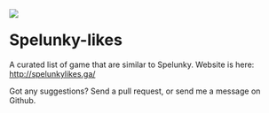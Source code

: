 <img align="left" src="https://github.com/openist/spelunky-likes/blob/master/public/images/golden_idol_by_supajackle-d6wacmx.png">

# Spelunky-likes

A curated list of game that are similar to Spelunky.  Website is here: http://spelunkylikes.ga/

Got any suggestions?  Send a pull request, or send me a message on Github.
